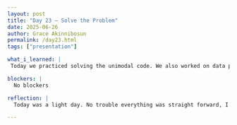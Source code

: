 ```yaml
---
layout: post
title: "Day 23 – Solve the Problem"
date: 2025-06-26
author: Grace Akinnibosun
permalink: /day23.html
tags: ["presentation"]

what_i_learned: |
 Today we practiced solving the unimodal code. We also worked on data preprocessing to see how we can denoise the image. Some of our algorithms were wrong so we had to go back and fix it. We got as far as completing the 2D CNN model. For the second half of the class we discussed which order we as a group will present, and assign slides to each group member.

blockers: |
  No blockers

reflection: |
  Today was a light day. No trouble everything was straight forward, I feel like now we are all starting to understand the importance of the research we are doing. I especially enjoyed being able to assist my team members as best as I can with the coding aspect of things. Our high school teacher Heather helped me out a lot, I am so grateful she is here with us this cohort.Tomorrow we will work on the group presentation and start the PowerPoint.

---
```

